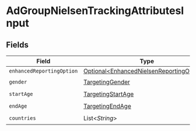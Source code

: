 # AdGroupNielsenTrackingAttributesInput


## Fields

| Field                                                                                                    | Type                                                                                                     | Required                                                                                                 | Description                                                                                              |
| -------------------------------------------------------------------------------------------------------- | -------------------------------------------------------------------------------------------------------- | -------------------------------------------------------------------------------------------------------- | -------------------------------------------------------------------------------------------------------- |
| `enhancedReportingOption`                                                                                | [Optional\<EnhancedNielsenReportingOptions>](../../models/components/EnhancedNielsenReportingOptions.md) | :heavy_minus_sign:                                                                                       | N/A                                                                                                      |
| `gender`                                                                                                 | [TargetingGender](../../models/components/TargetingGender.md)                                            | :heavy_check_mark:                                                                                       | N/A                                                                                                      |
| `startAge`                                                                                               | [TargetingStartAge](../../models/components/TargetingStartAge.md)                                        | :heavy_check_mark:                                                                                       | N/A                                                                                                      |
| `endAge`                                                                                                 | [TargetingEndAge](../../models/components/TargetingEndAge.md)                                            | :heavy_check_mark:                                                                                       | N/A                                                                                                      |
| `countries`                                                                                              | List\<*String*>                                                                                          | :heavy_check_mark:                                                                                       | N/A                                                                                                      |